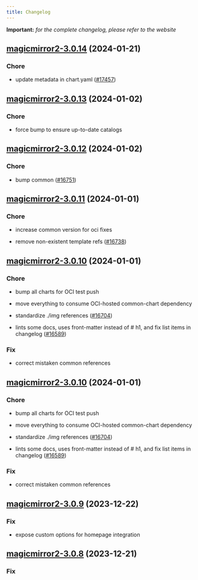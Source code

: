 ```yaml
---
title: Changelog
---
```


**Important:**
*for the complete changelog, please refer to the website*



## [magicmirror2-3.0.14](https://github.com/truecharts/charts/compare/magicmirror2-3.0.13...magicmirror2-3.0.14) (2024-01-21)

### Chore



- update metadata in chart.yaml ([#17457](https://github.com/truecharts/charts/issues/17457))




## [magicmirror2-3.0.13](https://github.com/truecharts/charts/compare/magicmirror2-3.0.12...magicmirror2-3.0.13) (2024-01-02)

### Chore



- force bump to ensure up-to-date catalogs


## [magicmirror2-3.0.12](https://github.com/truecharts/charts/compare/magicmirror2-3.0.11...magicmirror2-3.0.12) (2024-01-02)

### Chore



- bump common ([#16751](https://github.com/truecharts/charts/issues/16751))


## [magicmirror2-3.0.11](https://github.com/truecharts/charts/compare/magicmirror2-3.0.10...magicmirror2-3.0.11) (2024-01-01)

### Chore



- increase common version for oci fixes

- remove non-existent template refs ([#16738](https://github.com/truecharts/charts/issues/16738))


## [magicmirror2-3.0.10](https://github.com/truecharts/charts/compare/magicmirror2-3.0.9...magicmirror2-3.0.10) (2024-01-01)

### Chore



- bump all charts for OCI test push

- move everything to consume OCI-hosted common-chart dependency

- standardize ./img references ([#16704](https://github.com/truecharts/charts/issues/16704))

- lints some docs, uses front-matter instead of # h1, and fix list items in changelog ([#16589](https://github.com/truecharts/charts/issues/16589))

### Fix



- correct mistaken common references


## [magicmirror2-3.0.10](https://github.com/truecharts/charts/compare/magicmirror2-3.0.9...magicmirror2-3.0.10) (2024-01-01)

### Chore



- bump all charts for OCI test push

- move everything to consume OCI-hosted common-chart dependency

- standardize ./img references ([#16704](https://github.com/truecharts/charts/issues/16704))

- lints some docs, uses front-matter instead of # h1, and fix list items in changelog ([#16589](https://github.com/truecharts/charts/issues/16589))

### Fix



- correct mistaken common references
## [magicmirror2-3.0.9](https://github.com/truecharts/charts/compare/magicmirror2-3.0.8...magicmirror2-3.0.9) (2023-12-22)

### Fix

- expose custom options for homepage integration

## [magicmirror2-3.0.8](https://github.com/truecharts/charts/compare/magicmirror2-3.0.7...magicmirror2-3.0.8) (2023-12-21)

### Fix

